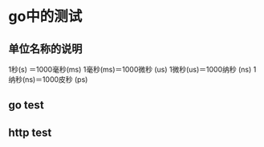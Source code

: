 # go中的测试
## 单位名称的说明
1秒(s) ＝1000毫秒(ms)
1毫秒(ms)＝1000微秒 (us)
1微秒(us)＝1000纳秒 (ns)
1纳秒(ns)＝1000皮秒 (ps)
## go test
## http test
